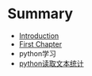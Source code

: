 # Summary

* [Introduction](README.md)
* [First Chapter](chapter1.md)
* python学习
* [python读取文本统计](pythondu-qu-wen-ben-tong-ji.md)

